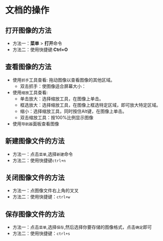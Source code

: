 # 文档的操作

## 打开图像的方法

- 方法一：**菜单** > **打开**命令
- 方法二：使用快捷键:**Ctrl+O**

## 查看图像的方法

- 使用`抓手`工具查看: 拖动图像以查看图像的其他区域。
  - 双击抓手：使图像适合屏幕大小：
- 使用`缩放`工具查看:
  - 单击放大：选择缩放工具，在图像上单击。
  - 框选放大：选择缩放工具，在图像上框选特定区域，即可放大特定区域。
  - 缩小：选择缩放工具，同时按住Alt键，在图像上单击。
  - 双击缩放工具：按100%比例显示图像
- 使用`导航器`面板查看图像

## 新建图像文件的方法

- 方法一：点击`菜单`,选择`新建`命令
- 方法二：使用快捷键`ctrl+n`

## 关闭图像文件的方法

- 方法一：点图像文件右上角的叉叉
- 方法二：使用快捷键：`ctrl+w`

## 保存图像文件的方法

- 方法一：点击`菜单`,选择`保存`,然后选择你要存储的图像格式，点击`确定`即可
- 方法二：使用快捷键：`ctrl+s`
